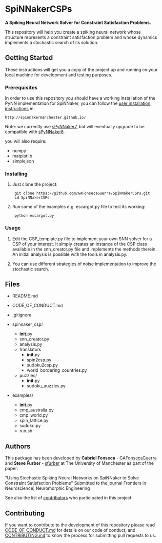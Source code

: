 # SpiNNakerCSPs

**A Spiking Neural Network Solver for Constraint Satisfaction Problems.**

This repository will help you create a spiking neural network whose structure represents a constraint satisfaction problem and whose dynamics implements a stochastic search of its solution.

## Getting Started

These instructions will get you a copy of the project up and running on your local machine for development and testing purposes. 

### Prerequisites
In order to use this repository you should have a working installation of the PyNN implementation for SpiNNaker,
you can follow the [user installation instructions](http://spinnakermanchester.github.io/) in:

```
http://spinnakermanchester.github.io/
```
Note: we currently use [sPyNNaker7](https://github.com/SpiNNakerManchester/sPyNNaker7),
but will eventually upgrade to be compatible with [sPyNNaker8](https://github.com/SpiNNakerManchester/sPyNNaker8).

you will also require:

* numpy
* matplotlib
* simplejson

### Installing
1. Just clone the project:

        git clone https://github.com/GAFonsecaGuerra/SpiNNakerCSPs.git
        cd SpiNNakerCSPs
        
2. Run some of the examples e.g. escargot.py file to test its working:

        python escargot.py
### Usage

1. Edit the CSP_template.py file to implement your own SNN solver for a CSP of your interest. It simply creates an instance of the CSP class available in the snn_creator.py file and implements the methods therein. An initial analysis is possible with the tools in analysis.py.

2. You can use different strategies of noise implementation to improve the stochastic search.

## Files

* README.md
* CODE_OF_CONDUCT.md
* .gitignore

* spinnaker_csp/
    * __init__.py
    * snn_creator.py
    * analysis.py
    * translators
        * __init__.py
        * spin2csp.py
        * sudoku2csp.py   
        * world_bordering_countries.py
    * puzzles/
        * __init__.py
        * sudoku_puzzles.py
* examples/
    *  __init__.py
    * cmp_australia.py
    * cmp_world.py
    * spin_lattice.py
    * sudoku.py
    * run.sh
        
## Authors

This package has been developed by  **Gabriel Fonseca**  - [GAFonsecaGuerra](https://github.com/GAFonsecaGuerra)
and  **Steve Furber** -  [sfurber](https://github.com/sfurber) at The University of Manchester as part of the 
paper:

"Using Stochastic Spiking Neural Networks on SpiNNaker to Solve Constraint Satisfaction Problems"
Submitted to the journal Frontiers in Neuroscience| Neuromorphic Engineering

See also the list of [contributors](https://github.com/GAFonsecaGuerra/SpiNNakerCSPs/graphs/contributors) who participated in this project.


## Contributing

If you want to contribute to the development of this repository please read [CODE_OF_CONDUCT.md]( https://github.com/GAFonsecaGuerra/SpiNNakerCSPs/blob/master/CODE_OF_CONDUCT.md) for details on our code of conduct, and [CONTRIBUTING.md]() to know the process for submitting pull requests to us.
